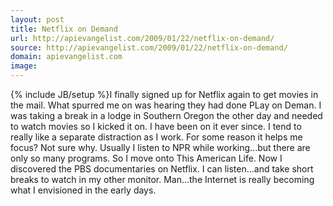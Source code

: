```yaml
---
layout: post
title: Netflix on Demand
url: http://apievangelist.com/2009/01/22/netflix-on-demand/
source: http://apievangelist.com/2009/01/22/netflix-on-demand/
domain: apievangelist.com
image: 
---
```

{% include JB/setup %}I finally signed up for Netflix again to get movies in the mail. What spurred me on was hearing they had done PLay on Deman.
I was taking a break in a lodge in Southern Oregon the other day and needed to watch movies so I kicked it on. I have been on it ever since.
I tend to really like a separate distraction as I work. For some reason it helps me focus? Not sure why.
Usually I listen to NPR while working...but there are only so many programs. So I move onto This American Life.
Now I discovered the PBS documentaries on Netflix. I can listen...and take short breaks to watch in my other monitor.
Man...the Internet is really becoming what I envisioned in the early days.